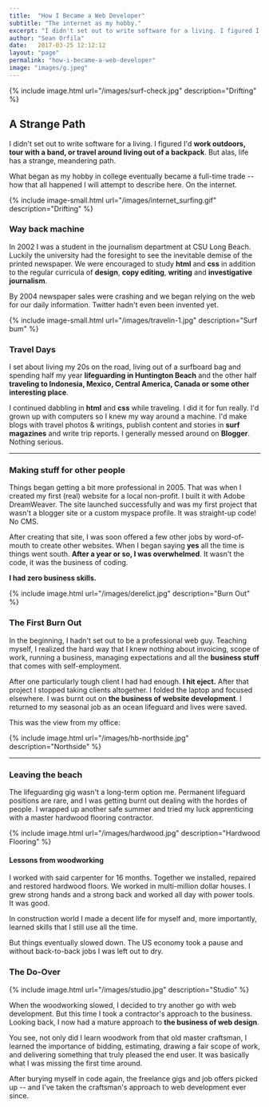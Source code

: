 ```yaml
---
title:  "How I Became a Web Developer"
subtitle: "The internet as my hobby."
excerpt: "I didn't set out to write software for a living. I figured I'd work outdoors, tour with a band, or travel around living out of a backpack. But alas, life has a strange, meandering path..."
author: "Sean Orfila"
date:   2017-03-25 12:12:12
layout: "page"
permalink: "how-i-became-a-web-developer"
image: "images/g.jpeg"
---
```


{% include image.html url="/images/surf-check.jpg" description="Drifting" %} 

## A Strange Path
I didn't set out to write software for a living. I figured I'd **work outdoors, tour with a band, or travel around living out of a backpack**. But alas, life has a strange, meandering path.

What began as my hobby in college eventually became a full-time trade -- how that all happened I will attempt to describe here. On the internet.

{% include image-small.html url="/images/internet_surfing.gif" description="Drifting" %} 

### Way back machine

In 2002 I was a student in the journalism department at CSU Long Beach. Luckily the university had the foresight to see the inevitable demise of the printed newspaper. We were encouraged to study **html** and **css** in addition to the regular curricula of **design**, **copy editing**, **writing** and **investigative journalism**. 

By 2004 newspaper sales were crashing and we began relying on the web for our daily information. Twitter hadn't even been invented yet.

{% include image-small.html url="/images/travelin-1.jpg" description="Surf bum" %} 

### Travel Days

I set about living my 20s on the road, living out of a surfboard bag and spending half my year **lifeguarding in Huntington Beach** and the other half **traveling to Indonesia, Mexico, Central America, Canada or some other interesting place**.

I continued dabbling in **html** and **css** while traveling. I did it for fun really. I'd grown up with computers so I knew my way around a machine. I'd make blogs with travel photos & writings, publish content and stories in **surf magazines** and write trip reports. I generally messed around on **Blogger**. Nothing serious.

---

### Making stuff for other people

Things began getting a bit more professional in 2005. That was when I created my first (real) website for a local non-profit. I built it with Adobe DreamWeaver. The site launched successfully and was my first project that wasn't a blogger site or a custom myspace profile. It was straight-up code! No CMS.
 
After creating that site, I was soon offered a few other jobs by word-of-mouth to create other websites. When I began saying **yes** all the time is things went south. **After a year or so, I was overwhelmed**. It wasn't the code, it was the business of coding.

**I had zero business skills.**

{% include image.html url="/images/derelict.jpg" description="Burn Out" %} 

### The First Burn Out

In the beginning, I hadn't set out to be a professional web guy. Teaching myself, I realized the hard way that I knew nothing about invoicing, scope of work, running a business, managing expectations and all the **business stuff** that comes with self-employment.

After one particularly tough client I had had enough. **I hit eject.** After that project I stopped taking clients altogether. I folded the laptop and focused elsewhere. I was burnt out on **the business of website development**. I returned to my seasonal job as an ocean lifeguard and lives were saved.

This was the view from my office:

{% include image.html url="/images/hb-northside.jpg" description="Northside" %} 

---

### Leaving the beach

The lifeguarding gig wasn't a long-term option me. Permanent lifeguard positions are rare, and I was getting burnt out dealing with the hordes of people. I wrapped up another safe summer and tried my luck apprenticing with a master hardwood flooring contractor.

{% include image.html url="/images/hardwood.jpg" description="Hardwood Flooring" %} 

#### Lessons from woodworking
 
I worked with said carpenter for 16 months. Together we installed, repaired and restored hardwood floors. We worked in multi-million dollar houses. I grew strong hands and a strong back and worked all day with power tools. It was good.

In construction world I made a decent life for myself and, more importantly, learned skills that I still use all the time. 

But things eventually slowed down. The US economy took a pause and without back-to-back jobs I was left out to dry. 

### The Do-Over

{% include image.html url="/images/studio.jpg" description="Studio" %} 

When the woodworking slowed, I decided to try another go with web development. But this time I took a contractor's approach to the business. Looking back, I now had a mature approach to **the business of web design**. 

You see, not only did I learn woodwork from that old master craftsman, I learned the importance of bidding, estimating, drawing a fair scope of work, and delivering something that truly pleased the end user. It was basically what I was missing the first time around.

After burying myself in code again, the freelance gigs and job offers picked up -- and I've taken the craftsman's approach to web development ever since.